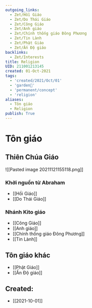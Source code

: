 ```yaml
---
outgoing_links:
  - Zet/Hồi Giáo
  - Zet/Do Thái Giáo
  - Zet/Công Giáo
  - Zet/Anh giáo
  - Zet/Chính thống giáo Đông Phương
  - Zet/Tin Lành
  - Zet/Phật Giáo
  - Zet/Ấn Độ giáo
backlinks:
  - Zet/Interests
title: Religion
UID: 211001213145
created: 01-Oct-2021
tags:
  - 'created/2021/Oct/01'
  - 'garden🏡'
  - 'permanent/concept'
  - 'religion'
aliases:
  - Tôn giáo
  - Religion
publish: True
---
```

# Tôn giáo

## Thiên Chúa Giáo

![[Pasted image 20211121155118.png]]

### Khởi nguồn từ Abraham
- [[Hồi Giáo]]
- [[Do Thái Giáo]]

### Nhánh Kito giáo
- [[Công Giáo]]
- [[Anh giáo]]
- [[Chính thống giáo Đông Phương]]
- [[Tin Lành]]



## Tôn giáo khác
- [[Phật Giáo]]
- [[Ấn Độ giáo]]

## Created:
- [[2021-10-01]]
